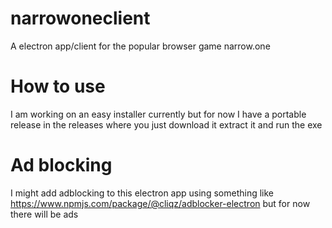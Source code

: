 # narrowoneclient
A electron app/client for the popular browser game narrow.one


# How to use
I am working on an easy installer currently but for now I have a portable release in the releases where you just download it extract it and run the exe

# Ad blocking
I might add adblocking to this electron app using something like https://www.npmjs.com/package/@cliqz/adblocker-electron 
but for now there will be ads
